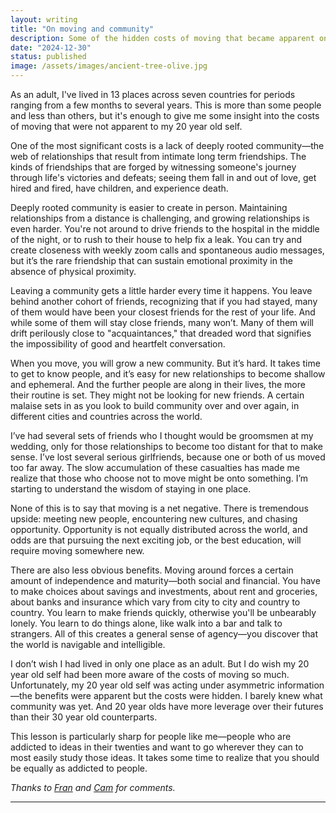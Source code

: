 ```yaml
---
layout: writing
title: "On moving and community"
description: Some of the hidden costs of moving that became apparent only as I got older
date: "2024-12-30" 
status: published
image: /assets/images/ancient-tree-olive.jpg
---
```



As an adult, I've lived in 13 places across seven countries for periods ranging from a few months to several years. This is more than some people and less than others, but it's enough to give me some insight into the costs of moving that were not apparent to my 20 year old self. 

One of the most significant costs is a lack of deeply rooted community—the web of relationships that result from intimate long term friendships. The kinds of friendships that are forged by witnessing someone's journey through life's victories and defeats; seeing them fall in and out of love, get hired and fired, have children, and experience death. 

Deeply rooted community is easier to create in person. Maintaining relationships from a distance is challenging, and growing relationships is even harder. You're not around to drive friends to the hospital in the middle of the night, or to rush to their house to help fix a leak. You can try and create closeness with weekly zoom calls and spontaneous audio messages, but it’s the rare friendship that can sustain emotional proximity in the absence of physical proximity. 

Leaving a community gets a little harder every time it happens. You leave behind another cohort of friends, recognizing that if you had stayed, many of them would have been your closest friends for the rest of your life. And while some of them will stay close friends, many won’t. Many of them will drift perilously close to "acquaintances," that dreaded word that signifies the impossibility of good and heartfelt conversation. 

When you move, you will grow a new community. But it’s hard. It takes time to get to know people, and it’s easy for new relationships to become shallow and ephemeral. And the further people are along in their lives, the more their routine is set. They might not be looking for new friends. A certain malaise sets in as you look to build community over and over again, in different cities and countries across the world. 

I’ve had several sets of friends who I thought would be groomsmen at my wedding, only for those relationships to become too distant for that to make sense. I’ve lost several serious girlfriends, because one or both of us moved too far away. The slow accumulation of these casualties has made me realize that those who choose not to move might be onto something. I’m starting to understand the wisdom of staying in one place. 

None of this is to say that moving is a net negative. There is tremendous upside: meeting new people, encountering new cultures, and chasing opportunity. Opportunity is not equally distributed across the world, and odds are that pursuing the next exciting job, or the best education, will require moving somewhere new. 

There are also less obvious benefits. Moving around forces a certain amount of independence and maturity—both social and financial. You have to make choices about savings and investments, about rent and groceries, about banks and insurance which vary from city to city and country to country. You learn to make friends quickly, otherwise you'll be unbearably lonely. You learn to do things alone, like walk into a bar and talk to strangers. All of this creates a general sense of agency—you discover that the world is navigable and intelligible. 

I don’t wish I had lived in only one place as an adult. But I do wish my 20 year old self had been more aware of the costs of moving so much. Unfortunately, my 20 year old self was acting under asymmetric information—the benefits were apparent but the costs were hidden. I barely knew what community was yet. And 20 year olds have more leverage over their futures than their 30 year old counterparts. 

This lesson is particularly sharp for people like me—people who are addicted to ideas in their twenties and want to go wherever they can to most easily study those ideas. It takes some time to realize that you should be equally as addicted to people.  

_Thanks to [Fran](https://www.frannerisms.com/) and [Cam](https://falliblepieces.substack.com/) for comments._ 

---